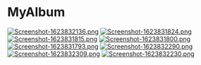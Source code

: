 # MyAlbum



 [![Screenshot-1623832136.png](https://i.postimg.cc/qMYkXGLB/Screenshot-1623832136.png)](https://postimg.cc/tY3Q9Ww8) [![Screenshot-1623831824.png](https://i.postimg.cc/tRBR7bnx/Screenshot-1623831824.png)](https://postimg.cc/F1JXn2Zr) [![Screenshot-1623831815.png](https://i.postimg.cc/fLZWSTvx/Screenshot-1623831815.png)](https://postimg.cc/8FKgqG95) [![Screenshot-1623831800.png](https://i.postimg.cc/0N72NJ7k/Screenshot-1623831800.png)](https://postimg.cc/Y4qwn0XZ) [![Screenshot-1623831793.png](https://i.postimg.cc/jSpSKhw3/Screenshot-1623831793.png)](https://postimg.cc/tszjNWzF) [![Screenshot-1623832290.png](https://i.postimg.cc/D0w25jH0/Screenshot-1623832290.png)](https://postimg.cc/ft1nRKwQ) [![Screenshot-1623832309.png](https://i.postimg.cc/QxV8Tzcn/Screenshot-1623832309.png)](https://postimg.cc/fJnQ4B2x) [![Screenshot-1623832230.png](https://i.postimg.cc/0jX94G1f/Screenshot-1623832230.png)](https://postimg.cc/FkctdLRd) 
